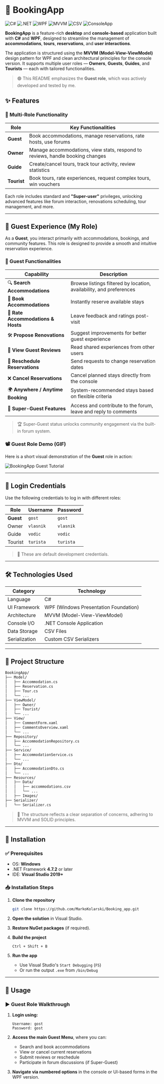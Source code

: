 # 📘 BookingApp

![C#](https://img.shields.io/badge/C%23-8.0-blue?logo=c-sharp)
![.NET](https://img.shields.io/badge/.NET-Framework%204.7.2-blueviolet?logo=dotnet)
![WPF](https://img.shields.io/badge/WPF-Windows%20Presentation%20Foundation-lightblue)
![MVVM](https://img.shields.io/badge/Architecture-MVVM-green)
![CSV](https://img.shields.io/badge/Data%20Storage-CSV-yellow)
![ConsoleApp](https://img.shields.io/badge/Console%20App-.NET%20Console-bluegrey)

**BookingApp** is a feature-rich **desktop** and **console-based** application built with **C#** and **WPF**, designed to streamline the management of **accommodations**, **tours**, **reservations**, and **user interactions**. 

The application is structured using the **MVVM (Model-View-ViewModel)** design pattern for WPF and clean architectural principles for the console version. It supports multiple user roles — **Owners**, **Guests**, **Guides**, and **Tourists** — each with tailored functionalities.

> 🟢 This README emphasizes the **Guest role**, which was actively developed and tested by me.

## ✨ Features

### 🔄 Multi-Role Functionality

| Role        | Key Functionalities |
|-------------|---------------------|
| **Guest**   | Book accommodations, manage reservations, rate hosts, use forums |
| **Owner**   | Manage accommodations, view stats, respond to reviews, handle booking changes |
| **Guide**   | Create/cancel tours, track tour activity, review statistics |
| **Tourist** | Book tours, rate experiences, request complex tours, win vouchers |

Each role includes standard and **"Super-user"** privileges, unlocking advanced features like forum interaction, renovations scheduling, tour management, and more.

---

## 🎯 Guest Experience (My Role)

As a **Guest**, you interact primarily with accommodations, bookings, and community features. This role is designed to provide a smooth and intuitive reservation experience.

### 🧳 Guest Functionalities

| Capability                              | Description                                                                 |
|-----------------------------------------|-----------------------------------------------------------------------------|
| 🔍 **Search Accommodations**           | Browse listings filtered by location, availability, and preferences         |
| 🏨 **Book Accommodations**             | Instantly reserve available stays                                           |
| 🌟 **Rate Accommodations & Hosts**     | Leave feedback and ratings post-visit                                      |
| 🛠 **Propose Renovations**             | Suggest improvements for better guest experience                           |
| 📝 **View Guest Reviews**              | Read shared experiences from other users                                   |
| 🔄 **Reschedule Reservations**         | Send requests to change reservation dates                                  |
| ❌ **Cancel Reservations**             | Cancel planned stays directly from the console                             |
| 🌍 **Anywhere / Anytime Booking**      | System-recommended stays based on flexible criteria                        |
| 🏅 **Super-Guest Features**            | Access and contribute to the forum, leave and reply to comments            |

> 🏆 Super-Guest status unlocks community engagement via the built-in forum system.

### 📽️ Guest Role Demo (GIF)

Here is a short visual demonstration of the **Guest** role in action:

![BookingApp Guest Tutorial](Resources/Video/Tutorijal.gif)

---

## 🔐 Login Credentials

Use the following credentials to log in with different roles:

| Role        | Username   | Password   |
|-------------|------------|------------|
| **Guest**   | `gost`     | `gost`     |
| Owner       | `vlasnik`  | `vlasnik`  |
| Guide       | `vodic`    | `vodic`    |
| Tourist     | `turista`  | `turista`  |

> 🔐 These are default development credentials.

---

## 🛠️ Technologies Used

| Category         | Technology                                  |
|------------------|---------------------------------------------|
| Language         | C#                                          |
| UI Framework     | WPF (Windows Presentation Foundation)       |
| Architecture     | MVVM (Model-View-ViewModel)                 |
| Console I/O      | .NET Console Application                    |
| Data Storage     | CSV Files                                   |
| Serialization    | Custom CSV Serializers                      |

---

## 📁 Project Structure

```bash
BookingApp/
├── Model/
│   ├── Accommodation.cs
│   ├── Reservation.cs
│   ├── Tour.cs
│   └── ...
├── ViewModel/
│   ├── Owner/
│   ├── Tourist/
│   └── ...
├── View/
│   ├── CommentForm.xaml
│   ├── CommentsOverview.xaml
│   └── ...
├── Repository/
│   ├── AccommodationRepository.cs
│   └── ...
├── Service/
│   ├── AccommodationService.cs
│   └── ...
├── Dto/
│   ├── AccommodationDto.cs
│   └── ...
├── Resources/
│   ├── Data/
│   │   ├── accommodations.csv
│   │   └── ...
│   ├── Images/
├── Serializer/
│   └── Serializer.cs
```

> 🧠 The structure reflects a clear separation of concerns, adhering to MVVM and SOLID principles.

---

## 🚀 Installation

### ✅ Prerequisites

- OS: **Windows**
- .NET Framework **4.7.2** or later
- IDE: **Visual Studio 2019+**

### 📥 Installation Steps

1. **Clone the repository**
   ```bash
   git clone https://github.com/MarkoKolarski/Booking_app.git
   ```

2. **Open the solution** in Visual Studio.

3. **Restore NuGet packages** (if required).

4. **Build the project**
   ```bash
   Ctrl + Shift + B
   ```

5. **Run the app**
   - Use Visual Studio's `Start Debugging` (`F5`)
   - Or run the output `.exe` from `/bin/Debug`

---

## 📌 Usage

### ▶️ Guest Role Walkthrough

1. **Login using:**
   ```
   Username: gost
   Password: gost
   ```

2. **Access the main Guest Menu**, where you can:
   - Search and book accommodations
   - View or cancel current reservations
   - Submit reviews or reschedule
   - Participate in forum discussions (if Super-Guest)

3. **Navigate via numbered options** in the console or UI-based forms in the WPF version.
